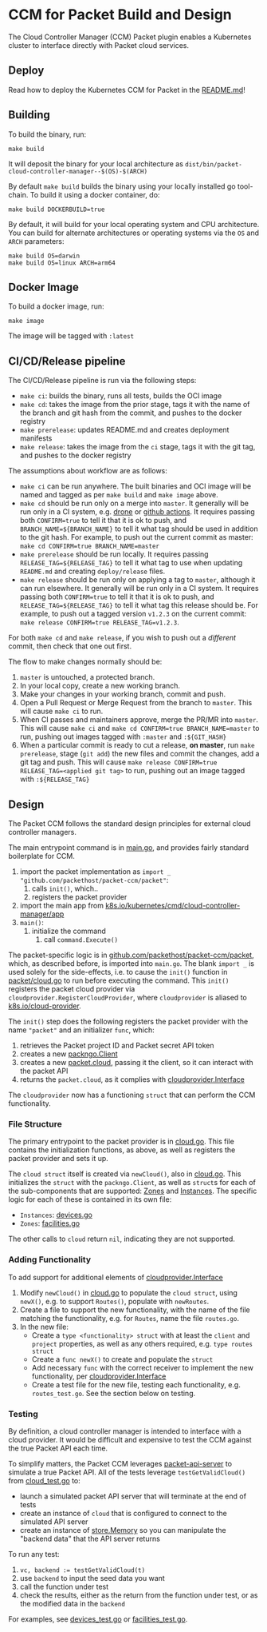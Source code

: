 # CCM for Packet Build and Design

The Cloud Controller Manager (CCM) Packet plugin enables a Kubernetes cluster to interface directly with
Packet cloud services.

## Deploy

Read how to deploy the Kubernetes CCM for Packet in the [README.md](./README.md)!

## Building

To build the binary, run:

```console
make build
```

It will deposit the binary for your local architecture as `dist/bin/packet-cloud-controller-manager--$(OS)-$(ARCH)`

By default `make build` builds the binary using your locally installed go tool-chain.
To build it using a docker container, do:

```console
make build DOCKERBUILD=true
```

By default, it will build for your local operating system and CPU architecture. You can build for alternate architectures or operating systems via the `OS` and `ARCH` parameters:

```console
make build OS=darwin
make build OS=linux ARCH=arm64
```

## Docker Image

To build a docker image, run:

```console
make image
```

The image will be tagged with `:latest`

## CI/CD/Release pipeline

The CI/CD/Release pipeline is run via the following steps:

* `make ci`: builds the binary, runs all tests, builds the OCI image
* `make cd`: takes the image from the prior stage, tags it with the name of the branch and git hash from the commit, and pushes to the docker registry
* `make prerelease`: updates README.md and creates deployment manifests
* `make release`: takes the image from the `ci` stage, tags it with the git tag, and pushes to the docker registry

The assumptions about workflow are as follows:

* `make ci` can be run anywhere. The built binaries and OCI image will be named and tagged as per `make build` and `make image` above.
* `make cd` should be run only on a merge into `master`. It generally will be run only in a CI system, e.g. [drone](https://drone.io) or [github actions](https://github.com/features/actions). It requires passing both `CONFIRM=true` to tell it that it is ok to push, and `BRANCH_NAME=${BRANCH_NAME}` to tell it what tag should be used in addition to the git hash. For example, to push out the current commit as master: `make cd CONFIRM=true BRANCH_NAME=master`
* `make prerelease` should be run locally. It requires passing `RELEASE_TAG=${RELEASE_TAG}` to tell it what tag to use when updating `README.md` and creating `deploy/release` files.
* `make release` should be run only on applying a tag to `master`, although it can run elsewhere. It generally will be run only in a CI system. It requires passing both `CONFIRM=true` to tell it that it is ok to push, and `RELEASE_TAG=${RELEASE_TAG}` to tell it what tag this release should be. For example, to push out a tagged version `v1.2.3` on the current commit: `make release CONFIRM=true RELEASE_TAG=v1.2.3`.

For both `make cd` and `make release`, if you wish to push out a _different_ commit, then check that one out first.

The flow to make changes normally should be:

1. `master` is untouched, a protected branch.
2. In your local copy, create a new working branch.
3. Make your changes in your working branch, commit and push.
4. Open a Pull Request or Merge Request from the branch to `master`. This will cause `make ci` to run.
5. When CI passes and maintainers approve, merge the PR/MR into `master`. This will cause `make ci` and `make cd CONFIRM=true BRANCH_NAME=master` to run, pushing out images tagged with `:master` and `:${GIT_HASH}`
6. When a particular commit is ready to cut a release, **on master**, run `make prerelease`, stage (`git add`) the new files and commit the changes, add a git tag and push. This will cause `make release CONFIRM=true RELEASE_TAG=<applied git tag>` to run, pushing out an image tagged with `:${RELEASE_TAG}`

## Design

The Packet CCM follows the standard design principles for external cloud controller managers.

The main entrypoint command is in [main.go](./main.go), and provides fairly standard boilerplate for CCM.

1. import the packet implementation as `import _ "github.com/packethost/packet-ccm/packet"`:
   1. calls `init()`, which..
   1. registers the packet provider
1. import the main app from [k8s.io/kubernetes/cmd/cloud-controller-manager/app](https://godoc.org/k8s.io/kubernetes/cmd/cloud-controller-manager/app)
1. `main()`:
   1. initialize the command
      1. call `command.Execute()`

The packet-specific logic is in [github.com/packethost/packet-ccm/packet](./packet/), which, as described before,
is imported into `main.go`. The blank `import _` is used solely for the side-effects, i.e. to cause the `init()`
function in [packet/cloud.go](./packet/cloud.go) to run before executing the command. This `init()`
registers the packet cloud provider via `cloudprovider.RegisterCloudProvider`, where `cloudprovider` is
aliased to [k8s.io/cloud-provider](https://godoc.org/k8s.io/cloud-provider).

The `init()` step does the following registers the packet provider with the name `"packet"` and an initializer
`func`, which:

1. retrieves the Packet project ID and Packet secret API token
1. creates a new [packngo.Client](https://godoc.org/github.com/packethost/packngo#Client)
1. creates a new [packet.cloud](./packet/cloud.go), passing it the client, so it can interact with the packet API
1. returns the `packet.cloud`, as it complies with [cloudprovider.Interface](https://godoc.org/k8s.io/cloud-provider#Interface)

The `cloudprovider` now has a functioning `struct` that can perform the CCM functionality.

### File Structure

The primary entrypoint to the packet provider is in [cloud.go](./packet/cloud.go). This file contains
the initialization functions, as above, as well as registers the packet provider and sets it up.

The `cloud struct` itself is created via `newCloud()`, also in [cloud.go](./packet/cloud.go). This
initializes the `struct` with the `packngo.Client`, as well as `struct`s for each of the sub-components
that are supported: [Zones](https://godoc.org/k8s.io/cloud-provider#Zones) and [Instances](https://godoc.org/k8s.io/cloud-provider#Instances). The specific logic for each of these is contained in its own file:

* `Instances`: [devices.go](./packet/devices.go)
* `Zones`: [facilities.go](./packet/facilities.go)

The other calls to `cloud` return `nil`, indicating they are not supported.

### Adding Functionality

To add support for additional elements of [cloudprovider.Interface](https://godoc.org/k8s.io/cloud-provider#Interface)

1. Modify `newCloud()` in [cloud.go](./packet/cloud.go) to populate the `cloud struct`, using `newX()`, e.g. to support `Routes()`, populate with `newRoutes`.
1. Create a file to support the new functionality, with the name of the file matching the functionality, e.g. for `Routes`, name the file `routes.go`.
1. In the new file:
   * Create a `type <functionality> struct` with at least the `client` and `project` properties, as well as any others required, e.g. `type routes struct`
   * Create a `func newX()` to create and populate the `struct`
   * Add necessary `func` with the correct receiver to implement the new functionality, per [cloudprovider.Interface](https://godoc.org/k8s.io/cloud-provider#Interface)
   * Create a test file for the new file, testing each functionality, e.g. `routes_test.go`. See the section below on testing.

### Testing

By definition, a cloud controller manager is intended to interface with a cloud provider. It would be difficult
and expensive to test the CCM against the true Packet API each time.

To simplify matters, the Packet CCM leverages [packet-api-server](https://github.com/packethost/packet-api-server)
to simulate a true Packet API. All of the tests leverage `testGetValidCloud()` from
[cloud_test.go](./packet/cloud_test.go) to:

* launch a simulated packet API server that will terminate at the end of tests
* create an instance of `cloud` that is configured to connect to the simulated API server
* create an instance of [store.Memory](https://godoc.org/github.com/packethost/packet-api-server/pkg/store#Memory) so you can manipulate the "backend data" that the API server returns

To run any test:

1. `vc, backend := testGetValidCloud(t)`
1. use `backend` to input the seed data you want
1. call the function under test
1. check the results, either as the return from the function under test, or as the modified data in the `backend`

For examples, see [devices_test.go](./packet/devices_test.go) or [facilities_test.go](./packet/facilities_test.go).
